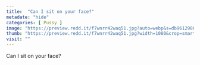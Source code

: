 ```yaml
---
title:  "Can I sit on your face?"
metadate: "hide"
categories: [ Pussy ]
image: "https://preview.redd.it/f7wnrr42waq51.jpg?auto=webp&s=db9612986d7a494bcdc4f41029f605064593503f"
thumb: "https://preview.redd.it/f7wnrr42waq51.jpg?width=1080&crop=smart&auto=webp&s=ba4af117da31c4ec7806c96b1c1b8d777bea7827"
visit: ""
---
```

Can I sit on your face?
